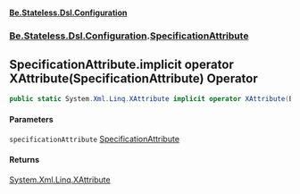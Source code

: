 #### [Be.Stateless.Dsl.Configuration](README.md 'README')
### [Be.Stateless.Dsl.Configuration](Be.Stateless.Dsl.Configuration.md 'Be.Stateless.Dsl.Configuration').[SpecificationAttribute](SpecificationAttribute.md 'Be.Stateless.Dsl.Configuration.SpecificationAttribute')

## SpecificationAttribute.implicit operator XAttribute(SpecificationAttribute) Operator

```csharp
public static System.Xml.Linq.XAttribute implicit operator XAttribute(Be.Stateless.Dsl.Configuration.SpecificationAttribute specificationAttribute);
```
#### Parameters

<a name='Be.Stateless.Dsl.Configuration.SpecificationAttribute.op_ImplicitSystem.Xml.Linq.XAttribute(Be.Stateless.Dsl.Configuration.SpecificationAttribute).specificationAttribute'></a>

`specificationAttribute` [SpecificationAttribute](SpecificationAttribute.md 'Be.Stateless.Dsl.Configuration.SpecificationAttribute')

#### Returns
[System.Xml.Linq.XAttribute](https://docs.microsoft.com/en-us/dotnet/api/System.Xml.Linq.XAttribute 'System.Xml.Linq.XAttribute')